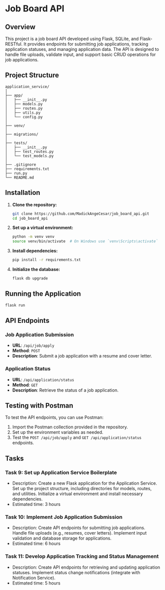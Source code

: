 # Job Board API

## Overview

This project is a job board API developed using Flask, SQLite, and Flask-RESTful. It provides endpoints for submitting job applications, tracking application statuses, and managing application data. The API is designed to handle file uploads, validate input, and support basic CRUD operations for job applications.

## Project Structure

```
application_service/
│
├── app/
│   ├── __init__.py
│   ├── models.py
│   ├── routes.py
│   ├── utils.py
│   └── config.py
│
├── venv/
│
├── migrations/
│
├── tests/
│   ├── __init__.py
│   ├── test_routes.py
│   └── test_models.py
│
├── .gitignore
├── requirements.txt
├── run.py
└── README.md
```

## Installation

1. **Clone the repository:**
   ```bash
   git clone https://github.com/MadickAngeCesar/job_board_api.git
   cd job_board_api
   ```

2. **Set up a virtual environment:**
   ```bash
   python -m venv venv
   source venv/bin/activate  # On Windows use `venv\Scripts\activate`
   ```

3. **Install dependencies:**
   ```bash
   pip install -r requirements.txt
   ```

4. **Initialize the database:**
   ```bash
   flask db upgrade
   ```

## Running the Application
```bash
flask run
```

## API Endpoints

### Job Application Submission

- **URL**: `/api/job/apply`
- **Method**: `POST`
- **Description**: Submit a job application with a resume and cover letter.

### Application Status

- **URL**: `/api/application/status`
- **Method**: `GET`
- **Description**: Retrieve the status of a job application.

## Testing with Postman

To test the API endpoints, you can use Postman:

1. Import the Postman collection provided in the repository.
2. Set up the environment variables as needed.
3. Test the `POST /api/job/apply` and `GET /api/application/status` endpoints.

## Tasks

### Task 9: Set up Application Service Boilerplate
- Description: Create a new Flask application for the Application Service. Set up the project structure, including directories for models, routes, and utilities. Initialize a virtual environment and install necessary dependencies.
- Estimated time: 3 hours

### Task 10: Implement Job Application Submission
- Description: Create API endpoints for submitting job applications. Handle file uploads (e.g., resumes, cover letters). Implement input validation and database storage for applications.
- Estimated time: 6 hours

### Task 11: Develop Application Tracking and Status Management
- Description: Create API endpoints for retrieving and updating application statuses. Implement status change notifications (integrate with Notification Service).
- Estimated time: 5 hours